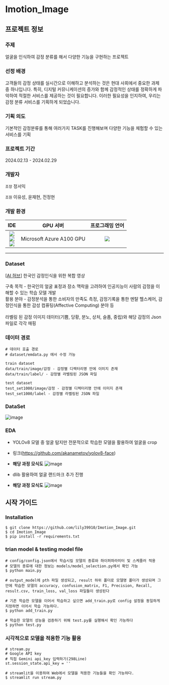 # Imotion_Image


## 프로젝트 정보
### 주제
얼굴을 인식하여 감정 분류를 해서 다양한 기능을 구현하는 프로젝트

### 선정 배경
고객들의 감정 상태를 실시간으로 이해하고 분석하는 것은 현대 사회에서 중요한 과제 중 하나입니다. 특히, 디지털 커뮤니케이션의 증가와 함께 감정적인 상태를 정확하게 파악하여 적절한 서비스를 제공하는 것이 필요합니다. 이러한 필요성을 인지하여, 우리는 감정 분류 서비스를 기획하게 되었습니다.

### 기획 의도
기본적인 감정분류를 통해 여러가지 TASK를 진행해보며 다양한 기능을 체험할 수 있는 서비스를 기획

### 프로젝트 기간
2024.02.13 - 2024.02.29
### 개발자
```조장``` 정서익

```조원``` 이유성, 윤재현, 전정현

### 개발 환경
|IDE|GPU 서버|프로그래밍 언어|
|:-----:|:-----:|:-----:|
|<img src="https://img.shields.io/badge/visualstudiocode-007ACC?style=for-the-badge&logo=visualstudiocode&logoColor=white"><br/><img src="https://img.shields.io/badge/github-181717?style=for-the-badge&logo=github&logoColor=white"><br/><img src="https://img.shields.io/badge/git-F05032?style=for-the-badge&logo=git&logoColor=white">|Microsoft Azure A100 GPU|<img src="https://img.shields.io/badge/python-3776AB?style=for-the-badge&logo=python&logoColor=white">|
---- -
### Dataset
[<a href="https://www.aihub.or.kr/">AI 허브</a>] 한국인 감정인식을 위한 복합 영상

<div>
구축 목적 - 한국인의 얼굴 표정과 장소 맥락을 고려하여 인공지능이 사람의 감정을 이해할 수 있는 학습 모델 개발<br/>
활용 분야 - 감정분석을 통한 소비자의 만족도 측정, 감정기록을 통한 멘탈 헬스케어, 감정인식을 통한 감성 컴퓨팅(Affective Computing) 분야 등<br/><br/>
라벨링 된 감정 이미지 데이터(기쁨, 당황, 분노, 상처, 슬픔, 중립)와 해당 감정의 Json파일로 각각 매핑
</div>

### 데이터 경로
```
# 데이터 호출 경로
# dataset/emdata.py 에서 수정 가능
```

```
train dataset
data/train/image/감정 - 감정별 디렉터리명 안에 이미지 존재
data/train/label/ - 감정별 라벨링된 JSON 파일
```
```
test dataset
test_set1000/image/감정 - 감정별 디렉터리명 안에 이미지 존재
test_set1000/label - 감정별 라벨링된 JSON 파일
```


### DataSet
![image](https://github.com/lily39910/Imotion_Image/assets/92513469/cef83e1f-4823-4fc2-9296-1a0a2941b462)


### EDA
- YOLOv8 모델 중 얼굴 탐지만 전문적으로 학습한 모델을 활용하여 얼굴을 crop
- 링크(https://github.com/akanametov/yolov8-face)
- **해당 과정 모식도**
![image](https://github.com/lily39910/Imotion_Image/assets/92513469/29322451-72cb-4464-b980-06333d840e40)


- dlib 활용하여 얼굴 랜드마크 추가 진행
- **해당 과정 모식도**
![image](https://github.com/lily39910/Imotion_Image/assets/92513469/64537c48-059c-4344-b55a-a78a0df2f5e5)




## 시작 가이드
### Installation
```
$ git clone https://github.com/lily39910/Imotion_Image.git
$ cd Imotion_Image
$ pip install -r requirements.txt
```
### trian model & testing model file
```
# config/config.json에서 학습시킬 모델의 종류와 하이퍼파라미터 및 스케줄러 적용
# 모델의 종류에 대한 정보는 models/model_selection.py에서 확인 가능
$ python main.py

# output_model에 pth 파일 생성되고, result 하위 폴더로 모델명 폴더가 생성되며 그 안에 학습한 모델의 accuracy, confusion_matrix, F1, Precision, Recall, result.csv, train_loss, val_loss 파일들이 생성된다

# 기존 학습한 모델을 이어서 학습하고 싶으면 add_train.py로 config 설정을 동일하게 지정하면 이어서 학습 가능하다. 
$ python add_train.py

# 학습한 모델의 성능을 검증하기 위해 test.py를 실행해서 확인 가능하다
$ python test.py
```

### 시각적으로 모델을 적용한 기능 활용
```
# stream.py
# Google API key
# 직접 Gemini api_key 입력하기(298Line)
st.session_state.api_key = ''
```

```
# streamlit을 이용하여 Web에서 모델을 적용한 기능들을 확인 가능하다.
$ streamlit run stream.py
```


